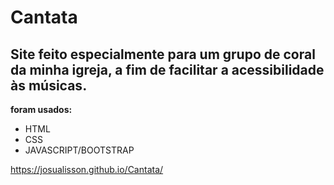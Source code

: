 # Cantata

## Site feito especialmente para um grupo de coral da minha igreja, a fim de facilitar a acessibilidade às músicas.

**foram usados:**

* HTML
* CSS
* JAVASCRIPT/BOOTSTRAP

<https://josualisson.github.io/Cantata/>
